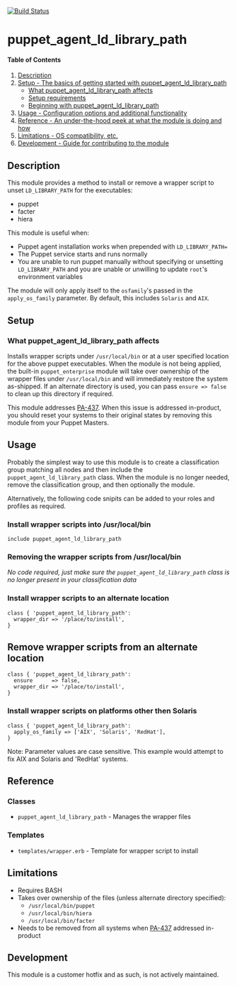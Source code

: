 [![Build Status](https://travis-ci.org/GeoffWilliams/puppet_agent_ld_library_path.svg?branch=master)](https://travis-ci.org/GeoffWilliams/puppet_agent_ld_library_path)
# puppet_agent_ld_library_path

#### Table of Contents

1. [Description](#description)
1. [Setup - The basics of getting started with puppet_agent_ld_library_path](#setup)
    * [What puppet_agent_ld_library_path affects](#what-puppet_agent_ld_library_path-affects)
    * [Setup requirements](#setup-requirements)
    * [Beginning with puppet_agent_ld_library_path](#beginning-with-puppet_agent_ld_library_path)
1. [Usage - Configuration options and additional functionality](#usage)
1. [Reference - An under-the-hood peek at what the module is doing and how](#reference)
1. [Limitations - OS compatibility, etc.](#limitations)
1. [Development - Guide for contributing to the module](#development)

## Description

This module provides a method to install or remove a wrapper script to unset `LD_LIBRARY_PATH` for the executables:

* puppet
* facter
* hiera

This module is useful when:
* Puppet agent installation works when prepended with `LD_LIBRARY_PATH= `
* The Puppet service starts and runs normally
* You are unable to run puppet manually without specifying or unsetting `LD_LIBRARY_PATH` and you are unable or unwilling to update `root`'s environment variables

The module will only apply itself to the `osfamily`'s passed in the `apply_os_family` parameter.  By default, this includes `Solaris` and `AIX`.

## Setup

### What puppet_agent_ld_library_path affects

Installs wrapper scripts under `/usr/local/bin` or at a user specified location for the above puppet executables.  When the module is not being applied, the built-in `puppet_enterprise` module will take over ownership of the wrapper files under `/usr/local/bin` and will immediately restore the system as-shipped.  If an alternate directory is used, you can pass `ensure => false` to clean up this directory if required.

This module addresses [PA-437](https://tickets.puppetlabs.com/browse/PA-437).  When this issue is addressed in-product, you should reset your systems to their original states by removing this module from your Puppet Masters.

## Usage
Probably the simplest way to use this module is to create a classification group matching all nodes and then include the `puppet_agent_ld_library_path` class.  When the module is no longer needed, remove the classification group, and then optionally the module.

Alternatively, the following code snipits can be added to your roles and profiles as required.

### Install wrapper scripts into /usr/local/bin
```puppet
include puppet_agent_ld_library_path
```

### Removing the wrapper scripts from /usr/local/bin
_No code required, just make sure the `puppet_agent_ld_library_path` class is no longer present in your classification data_


### Install wrapper scripts to an alternate location
```puppet
class { 'puppet_agent_ld_library_path':
  wrapper_dir => '/place/to/install',
}
```

## Remove wrapper scripts from an alternate location
```puppet
class { 'puppet_agent_ld_library_path':
  ensure      => false,
  wrapper_dir => '/place/to/install',
}
```

### Install wrapper scripts on platforms other then Solaris
```puppet
class { 'puppet_agent_ld_library_path':
  apply_os_family => ['AIX', 'Solaris', 'RedHat'],
}
```
Note: Parameter values are case sensitive.  This example would attempt to fix AIX and Solaris and 'RedHat' systems.


## Reference

### Classes

* `puppet_agent_ld_library_path` - Manages the wrapper files

### Templates

* `templates/wrapper.erb` - Template for wrapper script to install

## Limitations

* Requires BASH
* Takes over ownership of the files (unless alternate directory specified):
  * `/usr/local/bin/puppet`
  * `/usr/local/bin/hiera`
  * `/usr/local/bin/facter`
* Needs to be removed from all systems when [PA-437]( https://tickets.puppetlabs.com/browse/PA-437) addressed in-product

## Development

This module is a customer hotfix and as such, is not actively maintained.
